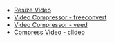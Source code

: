 - [Resize Video](https://online-video-cutter.com/resize-video)
- [Video Compressor - freeconvert](https://www.freeconvert.com/video-compressor)
- [Video Compressor - veed](https://www.veed.io/video-compressor)
- [Compress Video - clideo](https://clideo.com/compress-video)
